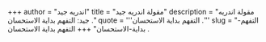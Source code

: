 +++
author = "اندريه جيد"
title = "مقولة اندريه جيد"
description = "مقولة اندريه جيد: التفهم بداية الاستحسان ."
quote = '''التفهم بداية الاستحسان .'''
slug = "التفهم-بداية-الاستحسان"
+++
التفهم بداية الاستحسان .
